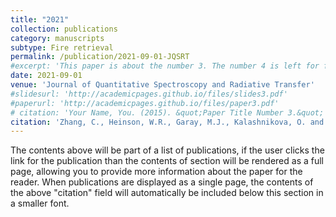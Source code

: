 ```yaml
---
title: "2021"
collection: publications
category: manuscripts
subtype: Fire retrieval
permalink: /publication/2021-09-01-JQSRT
#excerpt: 'This paper is about the number 3. The number 4 is left for future work.'
date: 2021-09-01
venue: 'Journal of Quantitative Spectroscopy and Radiative Transfer'
#slidesurl: 'http://academicpages.github.io/files/slides3.pdf'
#paperurl: 'http://academicpages.github.io/files/paper3.pdf'
# citation: 'Your Name, You. (2015). &quot;Paper Title Number 3.&quot; <i>Journal 1</i>. 1(3).'
citation: 'Zhang, C., Heinson, W.R., Garay, M.J., Kalashnikova, O. and Chakrabarty, R.K., 2021. Polarimetric sensitivity of light-absorbing carbonaceous aerosols over ocean: A theoretical assessment. Journal of Quantitative Spectroscopy and Radiative Transfer, 272, p.107759.'
---
```


The contents above will be part of a list of publications, if the user clicks the link for the publication than the contents of section will be rendered as a full page, allowing you to provide more information about the paper for the reader. When publications are displayed as a single page, the contents of the above "citation" field will automatically be included below this section in a smaller font.